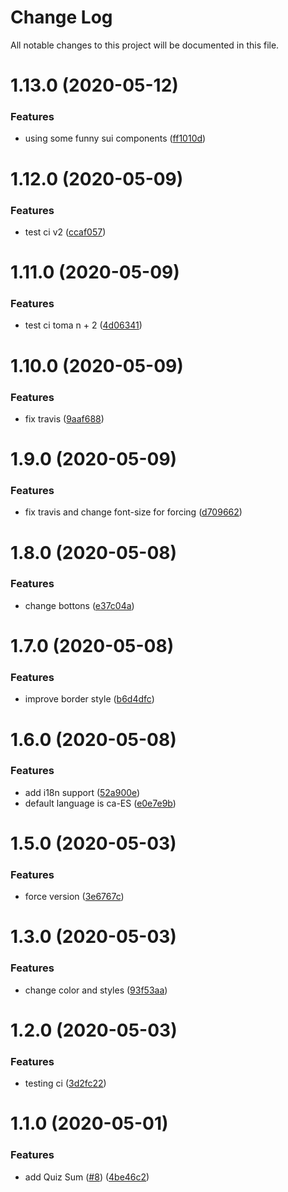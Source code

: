 # Change Log

All notable changes to this project will be documented in this file.

# 1.13.0 (2020-05-12)


### Features

* using some funny sui components ([ff1010d](https://github.com/oscar-raig/kikilo-uilib-components/commit/ff1010d873421a6c04da1ff7c63c2f64f1300634))



# 1.12.0 (2020-05-09)


### Features

* test ci v2 ([ccaf057](https://github.com/oscar-raig/kikilo-uilib-components/commit/ccaf057e51835569d1d05ecbe97f2bda1ef8ee7f))



# 1.11.0 (2020-05-09)


### Features

* test ci toma n + 2 ([4d06341](https://github.com/oscar-raig/kikilo-uilib-components/commit/4d0634136db1defef029f50e4846e818f2720780))



# 1.10.0 (2020-05-09)


### Features

* fix travis ([9aaf688](https://github.com/oscar-raig/kikilo-uilib-components/commit/9aaf68849ac9b965cf161667235150843df8011b))



# 1.9.0 (2020-05-09)


### Features

* fix travis and change font-size for forcing ([d709662](https://github.com/oscar-raig/kikilo-uilib-components/commit/d70966219d7b6f66ee72edbe0e3fae0e593ae420))



# 1.8.0 (2020-05-08)


### Features

* change bottons ([e37c04a](https://github.com/oscar-raig/kikilo-uilib-components/commit/e37c04a58ecd3d0bafbf526df64c0dce418a5210))



# 1.7.0 (2020-05-08)


### Features

* improve border style ([b6d4dfc](https://github.com/oscar-raig/kikilo-uilib-components/commit/b6d4dfceaf70360509a35789469e66bbdb90ce2c))



# 1.6.0 (2020-05-08)


### Features

* add i18n support ([52a900e](https://github.com/oscar-raig/kikilo-uilib-components/commit/52a900e0f913550222c65db70aeded15999f5af7))
* default language is ca-ES ([e0e7e9b](https://github.com/oscar-raig/kikilo-uilib-components/commit/e0e7e9bc4054a78ecb2da9da24da3048eab0d36c))



# 1.5.0 (2020-05-03)


### Features

* force version ([3e6767c](https://github.com/oscar-raig/kikilo-uilib-components/commit/3e6767cff2627a78a85aa0e839309f3c5c53f5ab))



# 1.3.0 (2020-05-03)


### Features

* change color and styles ([93f53aa](https://github.com/oscar-raig/kikilo-uilib-components/commit/93f53aa90f3e3b6532df4a6b97d2ee5b4ed549a9))



# 1.2.0 (2020-05-03)


### Features

* testing ci ([3d2fc22](https://github.com/oscar-raig/kikilo-uilib-components/commit/3d2fc22e608a0465b09edf0b75f307afad10600e))



# 1.1.0 (2020-05-01)


### Features

* add Quiz Sum ([#8](https://github.com/oscar-raig/kikilo-uilib-components/issues/8)) ([4be46c2](https://github.com/oscar-raig/kikilo-uilib-components/commit/4be46c2199e9743cfecf530b9524b35bb7710c6e))



